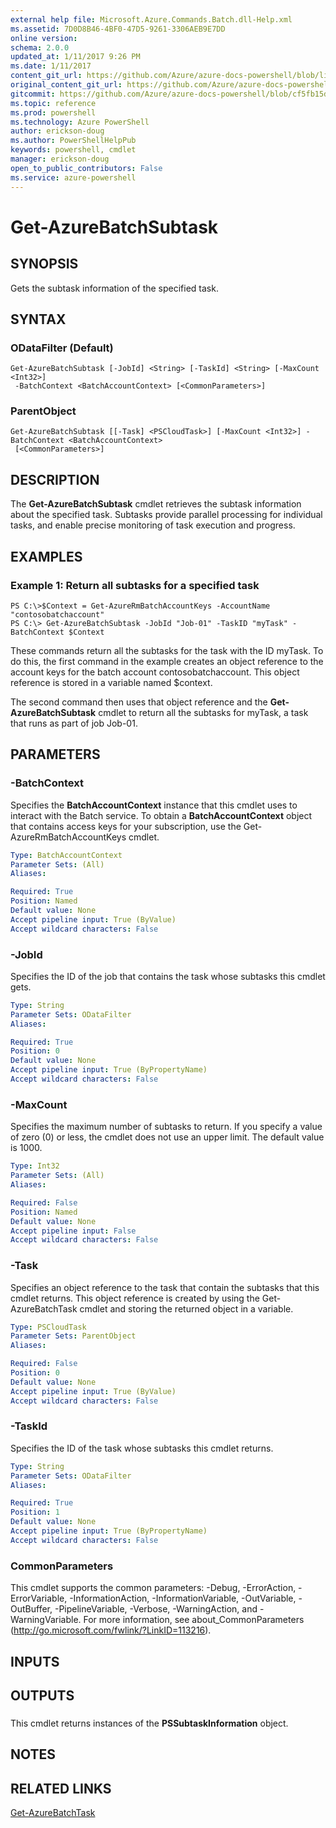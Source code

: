 ```yaml
---
external help file: Microsoft.Azure.Commands.Batch.dll-Help.xml
ms.assetid: 7D0D8B46-4BF0-47D5-9261-3306AEB9E7DD
online version: 
schema: 2.0.0
updated_at: 1/11/2017 9:26 PM
ms.date: 1/11/2017
content_git_url: https://github.com/Azure/azure-docs-powershell/blob/live/azureps-cmdlets-docs/ResourceManager/AzureRM.Batch/v2.4.0/Get-AzureBatchSubtask.md
original_content_git_url: https://github.com/Azure/azure-docs-powershell/blob/live/azureps-cmdlets-docs/ResourceManager/AzureRM.Batch/v2.4.0/Get-AzureBatchSubtask.md
gitcommit: https://github.com/Azure/azure-docs-powershell/blob/cf5fb15dcd1fe2c86458f47e1a11dc88817021fc/azureps-cmdlets-docs/ResourceManager/AzureRM.Batch/v2.4.0/Get-AzureBatchSubtask.md
ms.topic: reference
ms.prod: powershell
ms.technology: Azure PowerShell
author: erickson-doug
ms.author: PowerShellHelpPub
keywords: powershell, cmdlet
manager: erickson-doug
open_to_public_contributors: False
ms.service: azure-powershell
---
```


# Get-AzureBatchSubtask

## SYNOPSIS
Gets the subtask information of the specified task.

## SYNTAX

### ODataFilter (Default)
```
Get-AzureBatchSubtask [-JobId] <String> [-TaskId] <String> [-MaxCount <Int32>]
 -BatchContext <BatchAccountContext> [<CommonParameters>]
```

### ParentObject
```
Get-AzureBatchSubtask [[-Task] <PSCloudTask>] [-MaxCount <Int32>] -BatchContext <BatchAccountContext>
 [<CommonParameters>]
```

## DESCRIPTION
The **Get-AzureBatchSubtask** cmdlet retrieves the subtask information about the specified task.
Subtasks provide parallel processing for individual tasks, and enable precise monitoring of task execution and progress.

## EXAMPLES

### Example 1: Return all subtasks for a specified task
```
PS C:\>$Context = Get-AzureRmBatchAccountKeys -AccountName "contosobatchaccount"
PS C:\> Get-AzureBatchSubtask -JobId "Job-01" -TaskID "myTask" -BatchContext $Context
```

These commands return all the subtasks for the task with the ID myTask.
To do this, the first command in the example creates an object reference to the account keys for the batch account contosobatchaccount.
This object reference is stored in a variable named $context.

The second command then uses that object reference and the **Get-AzureBatchSubtask** cmdlet to return all the subtasks for myTask, a task that runs as part of job Job-01.

## PARAMETERS

### -BatchContext
Specifies the **BatchAccountContext** instance that this cmdlet uses to interact with the Batch service.
To obtain a **BatchAccountContext** object that contains access keys for your subscription, use the Get-AzureRmBatchAccountKeys cmdlet.

```yaml
Type: BatchAccountContext
Parameter Sets: (All)
Aliases: 

Required: True
Position: Named
Default value: None
Accept pipeline input: True (ByValue)
Accept wildcard characters: False
```

### -JobId
Specifies the ID of the job that contains the task whose subtasks this cmdlet gets.

```yaml
Type: String
Parameter Sets: ODataFilter
Aliases: 

Required: True
Position: 0
Default value: None
Accept pipeline input: True (ByPropertyName)
Accept wildcard characters: False
```

### -MaxCount
Specifies the maximum number of subtasks to return.
If you specify a value of zero (0) or less, the cmdlet does not use an upper limit.
The default value is 1000.

```yaml
Type: Int32
Parameter Sets: (All)
Aliases: 

Required: False
Position: Named
Default value: None
Accept pipeline input: False
Accept wildcard characters: False
```

### -Task
Specifies an object reference to the task that contain the subtasks that this cmdlet returns.
This object reference is created by using the Get-AzureBatchTask cmdlet and storing the returned object in a variable.

```yaml
Type: PSCloudTask
Parameter Sets: ParentObject
Aliases: 

Required: False
Position: 0
Default value: None
Accept pipeline input: True (ByValue)
Accept wildcard characters: False
```

### -TaskId
Specifies the ID of the task whose subtasks this cmdlet returns.

```yaml
Type: String
Parameter Sets: ODataFilter
Aliases: 

Required: True
Position: 1
Default value: None
Accept pipeline input: True (ByPropertyName)
Accept wildcard characters: False
```

### CommonParameters
This cmdlet supports the common parameters: -Debug, -ErrorAction, -ErrorVariable, -InformationAction, -InformationVariable, -OutVariable, -OutBuffer, -PipelineVariable, -Verbose, -WarningAction, and -WarningVariable. For more information, see about_CommonParameters (http://go.microsoft.com/fwlink/?LinkID=113216).

## INPUTS

## OUTPUTS

###  
This cmdlet returns instances of the **PSSubtaskInformation** object.

## NOTES

## RELATED LINKS

[Get-AzureBatchTask](xref:ResourceManager/AzureRM.Batch/v2.4.0/Get-AzureBatchTask.md)


